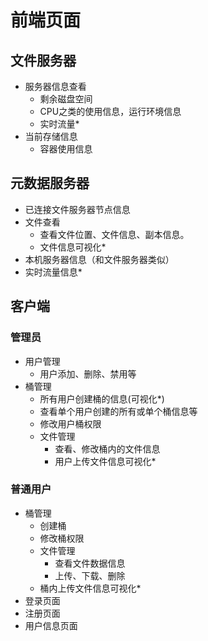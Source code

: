# 前端页面

## 文件服务器
- 服务器信息查看
  - 剩余磁盘空间
  - CPU之类的使用信息，运行环境信息
  - 实时流量*
- 当前存储信息
  - 容器使用信息

## 元数据服务器
- 已连接文件服务器节点信息
- 文件查看
  - 查看文件位置、文件信息、副本信息。
  - 文件信息可视化*
- 本机服务器信息（和文件服务器类似）
- 实时流量信息*

## 客户端
### 管理员
- 用户管理
  - 用户添加、删除、禁用等
- 桶管理
  - 所有用户创建桶的信息(可视化*)
  - 查看单个用户创建的所有或单个桶信息等
  - 修改用户桶权限
  - 文件管理
    - 查看、修改桶内的文件信息
    - 用户上传文件信息可视化*

### 普通用户
- 桶管理
  - 创建桶
  - 修改桶权限
  - 文件管理
    - 查看文件数据信息
    - 上传、下载、删除
  - 桶内上传文件信息可视化*
- 登录页面
- 注册页面
- 用户信息页面
